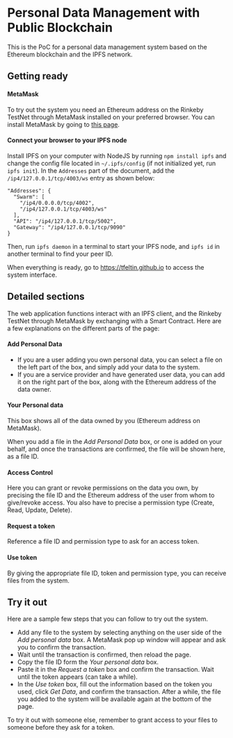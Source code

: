 # Personal Data Management with Public Blockchain

This is the PoC for a personal data management system based on the Ethereum blockchain and the IPFS network.

## Getting ready

#### MetaMask
To try out the system you need an Ethereum address on the Rinkeby TestNet through MetaMask installed on your preferred browser. You can install MetaMask by going to [this page](https://metamask.io/).

#### Connect your browser to your IPFS node
Install IPFS on your computer with NodeJS by running
`npm install ipfs` and change the config file located in `~/.ipfs/config` (if not initialized yet, run `ipfs init`).
In the `Addresses` part of the document, add the `/ip4/127.0.0.1/tcp/4003/ws` entry as shown below:

```
"Addresses": {
  "Swarm": [
    "/ip4/0.0.0.0/tcp/4002",
    "/ip4/127.0.0.1/tcp/4003/ws"
  ],
  "API": "/ip4/127.0.0.1/tcp/5002",
  "Gateway": "/ip4/127.0.0.1/tcp/9090"
}
```

Then, run `ipfs daemon` in a terminal to start your IPFS node, and `ipfs id` in another terminal to find your peer ID.

When everything is ready, go to https://tfeltin.github.io to access the system interface.

## Detailed sections

The web application functions interact with an IPFS client, and the Rinkeby TestNet through MetaMask by exchanging with a Smart Contract. Here are a few explanations on the different parts of the page:

#### Add Personal Data

- If you are a user adding you own personal data, you can select a file on the left part of the box, and simply add your data to the system.
- If you are a service provider and have generated user data, you can add it on the right part of the box, along with the Ethereum address of the data owner.

#### Your Personal data

This box shows all of the data owned by you (Ethereum address on MetaMask).

When you add a file in the *Add Personal Data* box, or one is added on your behalf, and once the transactions are confirmed, the file will be shown here, as a file ID.

#### Access Control

Here you can grant or revoke permissions on the data you own, by precising the file ID and the Ethereum address of the user from whom to give/revoke access. You also have to precise a permission type (Create, Read, Update, Delete).

#### Request a token

Reference a file ID and permission type to ask for an access token.

#### Use token

By giving the appropriate file ID, token and permission type, you can receive files from the system.

## Try it out

Here are a sample few steps that you can follow to try out the system.

- Add any file to the system by selecting anything on the user side of the *Add personal data* box. A MetaMask pop up window will appear and ask you to confirm the transaction.
- Wait until the transaction is confirmed, then reload the page.
- Copy the file ID form the *Your personal data* box.
- Paste it in the *Request a token* box and confirm the transaction. Wait until the token appears (can take a while).
- In the *Use token* box, fill out the information based on the token you used, click *Get Data*, and confirm the transaction. After a while, the file you added to the system will be available again at the bottom of the page.

To try it out with someone else, remember to grant access to your files to someone before they ask for a token.
